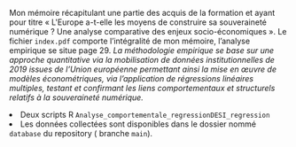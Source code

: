 Mon mémoire récapitulant une partie des acquis de la formation et ayant pour titre « L'Europe a-t-elle les moyens de construire sa souveraineté numérique ? Une analyse comparative des enjeux socio-économiques ».
Le fichier <code>index.pdf</code>  comporte l’intégralité de mon mémoire, l’analyse empirique se situe page 29.
<em>La méthodologie empirique se base sur une approche quantitative via la mobilisation de données institutionnelles de 2019 issues de l’Union européenne permettant ainsi la mise en œuvre de modèles économétriques, via l’application de régressions linéaires multiples, testant et confirmant les liens comportementaux et structurels relatifs à la souveraineté numérique. </em>

<li> Deux scripts R <code>Analyse_comportementale_regression</code><code>DESI_regression</code>  </li>
<li> Les données collectées sont disponibles dans le dossier nommé <code>database</code> du repository ( branche <code>main</code>). </li>
